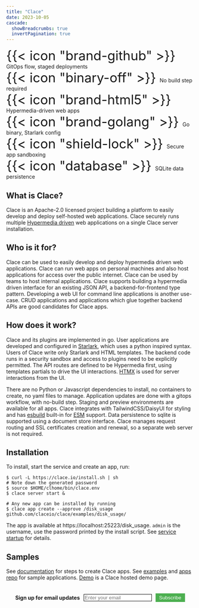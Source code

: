 ```yaml
---
title: "Clace"
date: 2023-10-05
cascade:
  showBreadcrumbs: true
  invertPagination: true
---
```


<div class="index-container">
<div class="index-item"><span style="font-size:250%;"> {{< icon "brand-github" >}} </span>GitOps flow, staged deployments</div>
<div class="index-item"><span style="font-size:250%;"> {{< icon "binary-off" >}} </span>No build step required</div>
<div class="index-item"><span style="font-size:250%;"> {{< icon "brand-html5" >}} </span>Hypermedia-driven web apps</div>
<div class="index-item"><span style="font-size:250%;"> {{< icon "brand-golang" >}} </span>Go binary, Starlark config </div>
<div class="index-item"><span style="font-size:250%;"> {{< icon "shield-lock" >}} </span>Secure app sandboxing</div>
<div class="index-item"><span style="font-size:250%;"> {{< icon "database" >}} </span>SQLite data persistence</div>
</div>

<h2>What is Clace?</h2>
Clace is an Apache-2.0 licensed project building a platform to easily develop and deploy self-hosted web applications. Clace securely runs multiple <a href="https://hypermedia.systems/hypermedia-reintroduction/">Hypermedia driven</a> web applications on a single Clace server installation.

<br>
<h2>Who is it for?</h2>
<p>
Clace can be used to easily develop and deploy hypermedia driven web applications. Clace can run web apps on personal machines and also host applications for access over the public internet. Clace can be used by teams to host internal applications. Clace supports building a hypermedia driven interface for an existing JSON API, a backend-for-frontend type pattern. Developing a web UI for command line applications is another use-case. CRUD applications and applications which glue together backend APIs are good candidates for Clace apps.
<br>

<h2>How does it work?</h2>
Clace and its plugins are implemented in go. User applications are developed and configured in <a href="https://github.com/google/starlark-go">Starlark</a>, which uses a python inspired syntax. Users of Clace write only Starlark and HTML templates. The backend code runs in a security sandbox and access to plugins need to be explicitly permitted. The API routes are defined to be Hypermedia first, using templates partials to drive the UI interactions. <a href="https://htmx.org/">HTMX</a> is used for server interactions from the UI.

There are no Python or Javascript dependencies to install, no containers to create, no yaml files to manage. Application updates are done with a gitops workflow, with no-build step. Staging and preview environments are available for all apps. Clace integrates with TailwindCSS/DaisyUI for styling and has <a href="https://esbuild.github.io/">esbuild</a> built-in for <a href="https://developer.mozilla.org/en-US/docs/Web/JavaScript/Guide/Modules">ESM</a> support. Data persistence to sqlite is supported using a document store interface. Clace manages request routing and SSL certificates creation and renewal, so a separate web server is not required.

<h2>Installation</h2>
To install, start the service and create an app, run:
<br>

<div class="index-code" style="text-align: left;">
<pre class="index-pre"><code><span class="index-no-copy">$</span> curl -L https://clace.io/install.sh | sh
# Note down the generated password
<span class="index-no-copy">$</span> source $HOME/clhome/bin/clace.env
<span class="index-no-copy">$</span> clace server start & <br>
# Any new app can be installed by running
<span class="index-no-copy">$</span> clace app create --approve /disk_usage github.com/claceio/clace/examples/disk_usage/ </code>
</pre>
</div>

The app is available at https://localhost:25223/disk_usage. `admin` is the username, use the password printed by the install script. See <a href="https://clace.io/docs/installation/#start-the-service">service startup</a> for details.
<br>

<h2>Samples</h2>
See <a href="/docs/app/overview/#examples">documentation</a> for steps to create Clace apps. See <a href="https://github.com/claceio/clace/tree/main/examples">examples</a> and <a href="https://github.com/claceio/apps">apps repo</a> for sample applications. <a href="https://demo.clace.io/">Demo</a> is a Clace hosted demo page.

<br>
<br>
<br>

<!-- Begin Mailchimp Signup Form -->
<!--link href="//cdn-images.mailchimp.com/embedcode/classic-071822.css" rel="stylesheet" type="text/css"-->
  <div id="mc_embed_signup">
    <form action="https://clace.us21.list-manage.com/subscribe/post?u=3e38430549570438cbc8b7513&amp;id=57d9eeea29&amp;f_id=00afa8e1f0" method="post" id="mc-embedded-subscribe-form" name="mc-embedded-subscribe-form" class="validate" target="_blank">
     <div style="display: flex; align-items: center; justify-content: center;">
	<label for="mce-EMAIL" ><b>Sign up for email updates</b></label>
	<input type="email" placeholder="Enter your email" name="EMAIL" id="mce-EMAIL" style="margin-left: 10px; border: 1px solid #000" required>
	<div aria-hidden="true" id="mce-responses" class="clear foot" >
		<div class="response" id="mce-error-response" style="display:none"></div>
		<div class="response" id="mce-success-response" style="display:none"></div>
	</div>    <!-- real people should not fill this in and expect good things - do not remove this or risk form bot signups-->
        <input aria-hidden="true" type="hidden" name="b_3e38430549570438cbc8b7513_57d9eeea29"  value="">
        <button class="rounded-full" type="submit" name="subscribe" id="mc-embedded-subscribe" style="margin-left: 10px; background-color: #4CAF50; color: white; border: none; padding: 4px 10px; cursor: pointer;">Subscribe</button>
     </div>
    </form>
  </div>
<!--End mc_embed_signup-->
